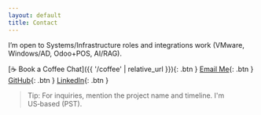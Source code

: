 ```yaml
---
layout: default
title: Contact
---
```


I’m open to Systems/Infrastructure roles and integrations work (VMware, Windows/AD, Odoo+POS, AI/RAG).

[☕ Book a Coffee Chat]({{ '/coffee' | relative_url }}){: .btn }
[Email Me](mailto:lengocduong18@gmail.com){: .btn }
[GitHub](https://github.com/dle2022){: .btn }
[LinkedIn](https://www.linkedin.com/in/duong-le-0342331a6/){: .btn }

> Tip: For inquiries, mention the project name and timeline. I'm US‑based (PST).
